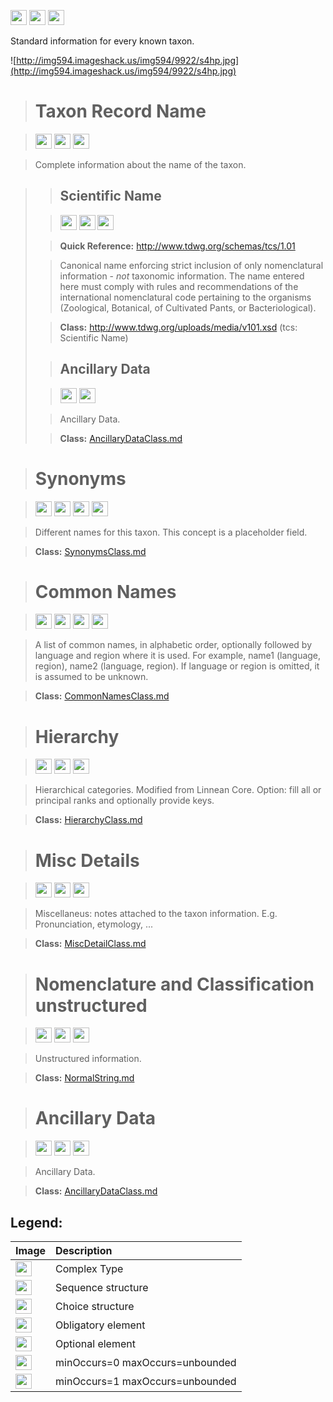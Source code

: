 <img src='http://img585.imageshack.us/img585/4808/optional.jpg' width='26' height='24' /> <img src='http://imageshack.us/a/img16/5397/multipleg.jpg' width='26' height='24' /> <img src='http://img6.imageshack.us/img6/1315/sequencej.jpg' width='26' height='24' />

Standard information for every known taxon.

![http://img594.imageshack.us/img594/9922/s4hp.jpg](http://img594.imageshack.us/img594/9922/s4hp.jpg)





> # Taxon Record Name #

> <img src='http://img52.imageshack.us/img52/2777/elementkw.jpg' width='26' height='24' /> <img src='http://imageshack.us/a/img16/5397/multipleg.jpg' width='26' height='24' /> <img src='http://img6.imageshack.us/img6/1315/sequencej.jpg' width='26' height='24' />

> Complete information about the name of the taxon.

<blockquote>
<blockquote><h2>Scientific Name</h2></blockquote>

<blockquote><img src='http://img52.imageshack.us/img52/2777/elementkw.jpg' width='26' height='24' /> <img src='http://imageshack.us/a/img16/5397/multipleg.jpg' width='26' height='24' /> <img src='http://img6.imageshack.us/img6/1315/sequencej.jpg' width='26' height='24' /></blockquote>

<blockquote><b>Quick Reference:</b> <a href='http://www.tdwg.org/schemas/tcs/1.01'>http://www.tdwg.org/schemas/tcs/1.01</a></blockquote>

<blockquote>Canonical name enforcing strict inclusion of only nomenclatural information - <i>not</i> taxonomic information. The name entered here must comply with rules and recommendations of the international nomenclatural code pertaining to the organisms (Zoological, Botanical, of Cultivated Pants, or Bacteriological).</blockquote>

<blockquote><b>Class:</b> <a href='http://www.tdwg.org/uploads/media/v101.xsd'>http://www.tdwg.org/uploads/media/v101.xsd</a> (tcs: Scientific Name)<br>
</blockquote>
<blockquote></blockquote>

<blockquote><h2>Ancillary Data</h2></blockquote>

<blockquote><img src='http://img585.imageshack.us/img585/4808/optional.jpg' width='26' height='24' /> <img src='http://img19.imageshack.us/img19/4356/infinitol.jpg' width='26' height='24' /></blockquote>

<blockquote>Ancillary Data.</blockquote>

<blockquote><b>Class:</b> <a href='../wiki/AncillaryDataClass.md'>AncillaryDataClass.md</a></blockquote>

</blockquote>

> # Synonyms #

> <img src='http://imageshack.us/a/img16/5397/multipleg.jpg' width='26' height='24' /> <img src='http://img585.imageshack.us/img585/4808/optional.jpg' width='26' height='24' /> <img src='http://img6.imageshack.us/img6/1315/sequencej.jpg' width='26' height='24' /> <img src='http://img198.imageshack.us/img198/6134/unoinfinito.jpg' width='26' height='24' />

> Different names for this taxon. This concept is a placeholder field.

> <b>Class:</b> [SynonymsClass.md](../wiki/SynonymsClass.md) 


> # Common Names #

> <img src='http://imageshack.us/a/img16/5397/multipleg.jpg' width='26' height='24' /> <img src='http://img585.imageshack.us/img585/4808/optional.jpg' width='26' height='24' /> <img src='http://img6.imageshack.us/img6/1315/sequencej.jpg' width='26' height='24' /> <img src='http://img198.imageshack.us/img198/6134/unoinfinito.jpg' width='26' height='24' />

> A list of common names, in alphabetic order, optionally followed by language and region where it is used. For example, name1 (language, region), name2 (language, region). If language or region is omitted, it is assumed to be unknown.

> <b>Class:</b> [CommonNamesClass.md](../wiki/CommonNamesClass.md) 

> # Hierarchy #

> <img src='http://imageshack.us/a/img16/5397/multipleg.jpg' width='26' height='24' /> <img src='http://img585.imageshack.us/img585/4808/optional.jpg' width='26' height='24' /> <img src='http://img6.imageshack.us/img6/1315/sequencej.jpg' width='26' height='24' />

> Hierarchical categories. Modified from Linnean Core. Option: fill all or principal ranks and optionally provide keys.

> <b>Class:</b> [HierarchyClass.md](../wiki/HierarchyClass.md)


> # Misc Details #

> <img src='http://imageshack.us/a/img16/5397/multipleg.jpg' width='26' height='24' /> <img src='http://img585.imageshack.us/img585/4808/optional.jpg' width='26' height='24' /> <img src='http://img6.imageshack.us/img6/1315/sequencej.jpg' width='26' height='24' />

> Miscellaneus: notes attached to the taxon information. E.g. Pronunciation, etymology, ...

> <b>Class:</b> [MiscDetailClass.md](../wiki/MiscDetailClass.md) 


> # Nomenclature and Classification unstructured #

> <img src='http://imageshack.us/a/img16/5397/multipleg.jpg' width='26' height='24' /> <img src='http://img52.imageshack.us/img52/2777/elementkw.jpg' width='26' height='24' /> <img src='http://img6.imageshack.us/img6/1315/sequencej.jpg' width='26' height='24' />

> Unstructured information.

> <b>Class:</b> [NormalString.md](../wiki/NormalString.md)

> # Ancillary Data #

> <img src='http://imageshack.us/a/img16/5397/multipleg.jpg' width='26' height='24' /> <img src='http://img52.imageshack.us/img52/2777/elementkw.jpg' width='26' height='24' /> <img src='http://img6.imageshack.us/img6/1315/sequencej.jpg' width='26' height='24' />

> Ancillary Data.

> <b>Class:</b> [AncillaryDataClass.md](../wiki/AncillaryDataClass.md)


<h2><b>Legend:</b></h2>

|Image|Description|
|:----|:----------|
|<img src='http://imageshack.us/a/img16/5397/multipleg.jpg' width='26' height='24' />|Complex Type|
|<img src='http://img6.imageshack.us/img6/1315/sequencej.jpg' width='26' height='24' />|Sequence structure|
|<img src='http://img266.imageshack.us/img266/2791/choice.jpg' width='26' height='24' />|Choice structure|
|<img src='http://img52.imageshack.us/img52/2777/elementkw.jpg' width='26' height='24' />|Obligatory element|
|<img src='http://img585.imageshack.us/img585/4808/optional.jpg' width='26' height='24' />|Optional element|
|<img src='http://img19.imageshack.us/img19/4356/infinitol.jpg' width='26' height='24' />|minOccurs=0 maxOccurs=unbounded|
|<img src='http://img198.imageshack.us/img198/6134/unoinfinito.jpg' width='26' height='24' />|minOccurs=1 maxOccurs=unbounded|

